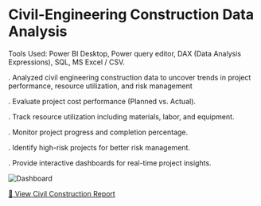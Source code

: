 # Civil-Engineering Construction Data Analysis

Tools Used: Power BI Desktop, Power query editor, DAX (Data Analysis Expressions), SQL, MS Excel / CSV.

. Analyzed civil engineering construction data to uncover trends in project performance, resource utilization, and risk management

. Evaluate project cost performance (Planned vs. Actual).

. Track resource utilization including materials, labor, and equipment.

. Monitor project progress and completion percentage.

. Identify high-risk projects for better risk management.

. Provide interactive dashboards for real-time project insights.

![Dashboard](Construction_insights_dashboard.png)

[📄 View Civil Construction Report](Civil%20Construction1.pdf)

